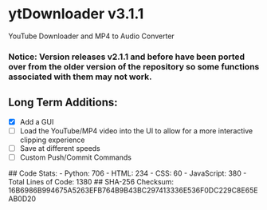 # ytDownloader v3.1.1
YouTube Downloader and MP4 to Audio Converter
### Notice: Version releases v2.1.1 and before have been ported over from the older version of the repository so some functions associated with them may not work. 
## Long Term Additions:
- [x] Add a GUI
- [ ] Load the YouTube/MP4 video into the UI to allow for a more interactive clipping experience
- [ ] Save at different speeds
- [ ] Custom Push/Commit Commands
<Lines of Code>
## Code Stats:
- Python: 706
- HTML: 234
- CSS: 60
- JavaScript: 380
- Total Lines of Code: 1380 
<Lines of Code/>
## SHA-256 Checksum:
16B6986B994675A5263EFB764B9B43BC297413336E536F0DC229C8E65EAB0D20
